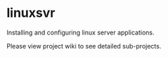 # linuxsvr
Installing and configuring linux server applications.

Please view project wiki to see detailed sub-projects.
